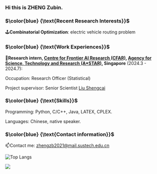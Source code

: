 ### Hi this is ZHENG Zubin.



### $\color{blue} {\text{Recent Research Interests}}$ 

🕹️**Combinatorial Optimization**: electric vehicle routing problem

### $\color{blue} {\text{Work Experiences}}$

🌱**Research intern, [Centre for Frontier AI Research (CFAR)](https://www.a-star.edu.sg/cfar), [Agency for Science, Technology and Research (A*STAR)](https://www.a-star.edu.sg/), Singapore** (2024.3 - 2024.7): 

Occupation: Research Officer (Statistical)

Project supervisor: Senior Scientist [Liu Shengcai](https://senshinel.github.io/) 



### $\color{blue} {\text{Skills}}$

Programming: Python, C/C++, Java, LATEX, CPLEX.

Languages: Chinese, native speaker.

### $\color{blue} {\text{Contact information}}$

📫Contact me: zhengzb2021@mail.sustech.edu.cn

<!--
**0SliverBullet/0SliverBullet** is a ✨ _special_ ✨ repository because its `README.md` (this file) appears on your GitHub profile.


### $\color{blue} {\text{Education}}$ 

🎓**Turing Class, [CSE](https://cse.sustech.edu.cn/), [Southern University of Science and Technology (SUSTech)](https://www.sustech.edu.cn/), China** (2021.8 - 2025.7)

Thesis supervisor: Professor [Pietro Simone Oliveto](https://peteroliveto.github.io/)


### $\color{blue} {\text{Professional Service}}$

🔭**Teaching Assistant**:

[CS301 Embedded System and Microcomputer Principle](https://github.com/0SliverBullet/CS301-Embedded-System-and-Microcomputer-Principle), SUSTech, China (2023.9 - 2024.1)

CS104 Introduction to Mathematical Logic, SUSTech, China (2022.9 - 2022.12, 2023.2 - 2023.6)

CS108 Introduction to Mathematical Logic (H), SUSTech, China (2023.2 - 2023.6)

### $\color{blue} {\text{Awards and Honors}}$

**Excellent Student Teaching Assistant**, Fall semester 2023, CSE, SUSTech (2024.1)

**First Prize**, National University Mathematical Contest in Modeling, Chinese Society of Industry and Applied Mathematics (CSIAM) (2022.10) 

Here are some ideas to get you started:

-  I’m currently working on ...
- 🌱 I’m currently learning ...
- 👯 I’m looking to collaborate on ...
- 🤔 I’m looking for help with ...
- 💬 Ask me about ...
- 📫 How to reach me: ...
- 😄 Pronouns: ...
- ⚡ Fun fact: ...
- 🌱Currently working on ... Lab, supervised by ...
- 🕹️Course list: 
- 


[![Anurag's GitHub stats](https://github-readme-stats.vercel.app/api?username=0SliverBullet)](https://github.com/anuraghazra/github-readme-stats)

-->


![Top Langs](https://github-readme-stats.vercel.app/api/top-langs/?username=0SliverBullet&layout=compact)

![](https://komarev.com/ghpvc/?username=0SliverBullet&color=green)

